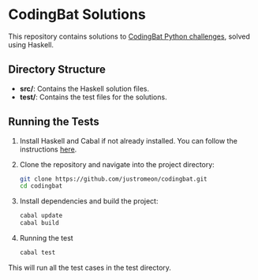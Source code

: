 # CodingBat Solutions

This repository contains solutions to [CodingBat Python challenges](https://codingbat.com/python), solved using Haskell.

## Directory Structure

- **src/**: Contains the Haskell solution files.
- **test/**: Contains the test files for the solutions.

## Running the Tests

1. Install Haskell and Cabal if not already installed. You can follow the instructions [here](https://www.haskell.org/downloads/).

2. Clone the repository and navigate into the project directory:

   ```bash
   git clone https://github.com/justromeon/codingbat.git
   cd codingbat

3. Install dependencies and build the project:
    ```bash
    cabal update
    cabal build

4. Running the test
    ```bash
    cabal test

This will run all the test cases in the test directory.
